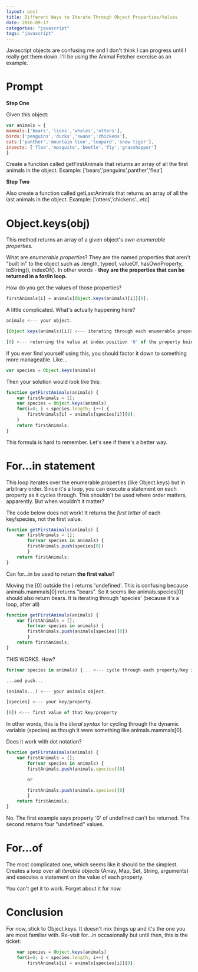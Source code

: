 ```yaml
---
layout: post
title: Different Ways to Iterate Through Object Properties/Values
date: 2016-09-17
categories: "javascript"
tags: "javascript"
---
```


Javascript objects are confusing me and I don't think I can progress until I really get them down. I'll be using the Animal Fetcher exercise
as an example.

Prompt
======



**Step One**

Given this object: 

```javascript
var animals = { 
mammals:['bears','lions','whales','otters'], 
birds:['penguins','ducks','swans','chickens'], 
cats:['panther','mountain lion','leopard','snow tiger'], 
insects: ['flea','mosquito','beetle','fly','grasshopper']
}
```

Create a function called getFirstAnimals that returns an array of all the first animals in the object. 
Example: [‘bears’,’penguins’,panther’,’flea’]

**Step Two**

Also create a function called getLastAnimals that returns an array of all the last animals in the object. 
Example: [‘otters’,’chickens’...etc]



Object.keys(obj)
================

This method returns an array of a given object's *own enumerable properties.*

What are *enumerable properties*? They are the named properties that aren't "built in" to the object such as .length, typeof, valueOf, hasOwnProperty, toString(), indexOf().
In other words - **they are the properties that can be returned in a for/in loop.**

How do you get the values of those properties?

```javascript
firstAnimals[i] = animals[Object.keys(animals)[i]][0];
```

A little complicated. What's actually happening here?

```javascript
animals <--- your object.

[Object.keys(animals)[i]] <--- iterating through each enumerable property of animal object.

[0] <--- returning the value at index position '0' of the property being iterated through.
```

If you ever find yourself using this, you should factor it down to something more manageable. Like...

```javascript
var species = Object.keys(animals)
```

Then your solution would look like this:

```javascript
function getFirstAnimals(animals) {
	var firstAnimals = [];
	var species = Object.keys(animals)
	for(i=0; i < species.length; i++) {
		firstAnimals[i] = animals[species[i]][0];
	}
	return firstAnimals;
}
```

This formula is hard to remember. Let's see if there's a better way.

For...in statement
==================

This loop iterates over the enumerable properties (like Object.keys) but in arbitrary order. Since it's a loop, you can execute a statement on each property as it cycles through.
This shouldn't be used where order matters, apparently. But when wouldn't it matter?


The code below does not work! It returns the *first letter* of each key/species, not the first value.

```javascript
function getFirstAnimals(animals) {
	var firstAnimals = [];
		for(var species in animals) {
		firstAnimals.push(species[0])
		}
	return firstAnimals;
}
```

Can for...in be used to return **the first value**?

Moving the [0] outside the ) returns 'undefined'. This is confusing because
animals.mammals[0] returns "bears". So it seems like animals.species[0] should also return bears. It is iterating through 'species' (because it's a loop, after all)

```javascript
function getFirstAnimals(animals) {
	var firstAnimals = [];
		for(var species in animals) {
		firstAnimals.push(animals[species][0])
		}
	return firstAnimals;
}
```

THIS WORKS. How?

```javascript
for(var species in animals) {... <--- cycle through each property/key in animals object

...and push...

(animals...) <--- your animals object.

[species] <--- your key/property.

[0]) <--- first value of that key/property
```

In other words, this is the *literal syntax* for cycling through the dynamic variable (species) as though it were something like animals.mammals[0].

Does it work with dot notation?

```javascript
function getFirstAnimals(animals) {
	var firstAnimals = [];
		for(var species in animals) {
		firstAnimals.push(animals.species)[0]

		or

		firstAnimals.push(animals.species)[0]
		}
	return firstAnimals;
}
```

No. The first example says property '0' of undefined can't be returned. The second returns four "undefined" values.

For...of
========

The most complicated one, which seems like it should be the simplest. Creates a loop over all *iterable objects* (Array, Map, Set, String, arguments) and executes a statement on the value of each property.

You can't get it to work. Forget about it for now.

Conclusion
==========
For now, stick to Object.keys. It doesn't mix things up and it's the one you are most familiar with. Re-visit for...in occasionally but until then, this is the ticket:

```javascript
	var species = Object.keys(animals)
	for(i=0; i < species.length; i++) {
		firstAnimals[i] = animals[species[i]][0];
```

